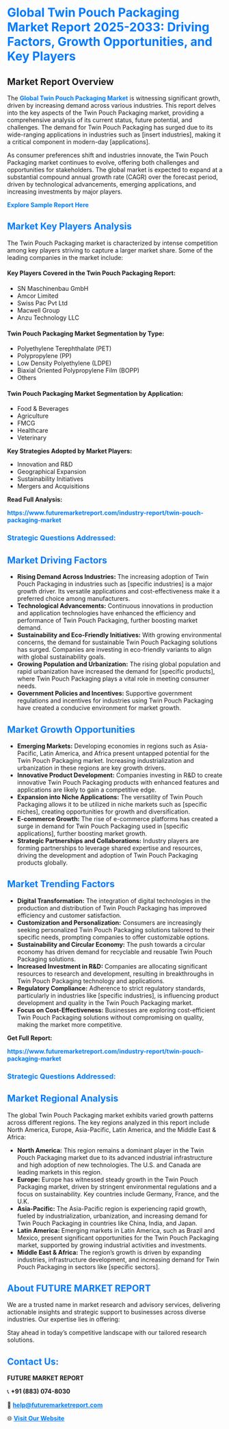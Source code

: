 <h1 style="color: #007BFF;">Global Twin Pouch Packaging Market Report 2025-2033: Driving Factors, Growth Opportunities, and Key Players</h1>

<section id="overview">
<h2>Market Report Overview</h2>
<p>The <a href="https://www.futuremarketreport.com/industry-report/twin-pouch-packaging-market" style="color: #007BFF; text-decoration: none;"><strong>Global Twin Pouch Packaging Market</strong></a> is witnessing significant growth, driven by increasing demand across various industries. This report delves into the key aspects of the Twin Pouch Packaging market, providing a comprehensive analysis of its current status, future potential, and challenges. The demand for Twin Pouch Packaging has surged due to its wide-ranging applications in industries such as [insert industries], making it a critical component in modern-day [applications].</p>
<p>As consumer preferences shift and industries innovate, the Twin Pouch Packaging market continues to evolve, offering both challenges and opportunities for stakeholders. The global market is expected to expand at a substantial compound annual growth rate (CAGR) over the forecast period, driven by technological advancements, emerging applications, and increasing investments by major players.</p>
</section>

<section id="overview">
<p><a href="https://www.futuremarketreport.com/request-sample/reportId=83054" style="color: #007BFF; text-decoration: none;"><strong>Explore Sample Report Here</strong></a></p>
</section>

<section id="key-players">
<h2 style="color: #007BFF;">Market Key Players Analysis</h2>
<p>The Twin Pouch Packaging market is characterized by intense competition among key players striving to capture a larger market share. Some of the leading companies in the market include:</p>
<h4>Key Players Covered in the Twin Pouch Packaging Report:</h4>
<ul><li>SN Maschinenbau GmbH</li><li>Amcor Limited</li><li>Swiss Pac Pvt Ltd</li><li>Macwell Group</li><li>Anzu Technology LLC</li></ul>
<h4>Twin Pouch Packaging Market Segmentation by Type:</h4>
<ul><li>Polyethylene Terephthalate (PET)</li><li>Polypropylene (PP)</li><li>Low Density Polyethylene (LDPE)</li><li>Biaxial Oriented Polypropylene Film (BOPP)</li><li>Others</li></ul>

<h4>Twin Pouch Packaging Market Segmentation by Application:</h4>
<ul><li>Food &amp; Beverages</li><li>Agriculture</li><li>FMCG</li><li>Healthcare</li><li>Veterinary</li></ul>
<p><strong>Key Strategies Adopted by Market Players:</strong></p>
<ul>
<li>Innovation and R&D</li>
<li>Geographical Expansion</li>
<li>Sustainability Initiatives</li>
<li>Mergers and Acquisitions</li>
</ul>
</section>

<section>
<p><strong>Read Full Analysis: </strong></p><a href="https://www.futuremarketreport.com/industry-report/twin-pouch-packaging-market" style="color: #007BFF; text-decoration: none;"><strong>https://www.futuremarketreport.com/industry-report/twin-pouch-packaging-market</strong></a>
<h3 style="color: #007BFF;">Strategic Questions Addressed:</h3>
</section>

<section id="driving-factors">
<h2 style="color: #007BFF;">Market Driving Factors</h2>
<ul>
<li><strong>Rising Demand Across Industries:</strong> The increasing adoption of Twin Pouch Packaging in industries such as [specific industries] is a major growth driver. Its versatile applications and cost-effectiveness make it a preferred choice among manufacturers.</li>
<li><strong>Technological Advancements:</strong> Continuous innovations in production and application technologies have enhanced the efficiency and performance of Twin Pouch Packaging, further boosting market demand.</li>
<li><strong>Sustainability and Eco-Friendly Initiatives:</strong> With growing environmental concerns, the demand for sustainable Twin Pouch Packaging solutions has surged. Companies are investing in eco-friendly variants to align with global sustainability goals.</li>
<li><strong>Growing Population and Urbanization:</strong> The rising global population and rapid urbanization have increased the demand for [specific products], where Twin Pouch Packaging plays a vital role in meeting consumer needs.</li>
<li><strong>Government Policies and Incentives:</strong> Supportive government regulations and incentives for industries using Twin Pouch Packaging have created a conducive environment for market growth.</li>
</ul>
</section>

<section id="growth-opportunities">
<h2 style="color: #007BFF;">Market Growth Opportunities</h2>
<ul>
<li><strong>Emerging Markets:</strong> Developing economies in regions such as Asia-Pacific, Latin America, and Africa present untapped potential for the Twin Pouch Packaging market. Increasing industrialization and urbanization in these regions are key growth drivers.</li>
<li><strong>Innovative Product Development:</strong> Companies investing in R&D to create innovative Twin Pouch Packaging products with enhanced features and applications are likely to gain a competitive edge.</li>
<li><strong>Expansion into Niche Applications:</strong> The versatility of Twin Pouch Packaging allows it to be utilized in niche markets such as [specific niches], creating opportunities for growth and diversification.</li>
<li><strong>E-commerce Growth:</strong> The rise of e-commerce platforms has created a surge in demand for Twin Pouch Packaging used in [specific applications], further boosting market growth.</li>
<li><strong>Strategic Partnerships and Collaborations:</strong> Industry players are forming partnerships to leverage shared expertise and resources, driving the development and adoption of Twin Pouch Packaging products globally.</li>
</ul>
</section>

<section id="trending-factors">
<h2 style="color: #007BFF;">Market Trending Factors</h2>
<ul>
<li><strong>Digital Transformation:</strong> The integration of digital technologies in the production and distribution of Twin Pouch Packaging has improved efficiency and customer satisfaction.</li>
<li><strong>Customization and Personalization:</strong> Consumers are increasingly seeking personalized Twin Pouch Packaging solutions tailored to their specific needs, prompting companies to offer customizable options.</li>
<li><strong>Sustainability and Circular Economy:</strong> The push towards a circular economy has driven demand for recyclable and reusable Twin Pouch Packaging solutions.</li>
<li><strong>Increased Investment in R&D:</strong> Companies are allocating significant resources to research and development, resulting in breakthroughs in Twin Pouch Packaging technology and applications.</li>
<li><strong>Regulatory Compliance:</strong> Adherence to strict regulatory standards, particularly in industries like [specific industries], is influencing product development and quality in the Twin Pouch Packaging market.</li>
<li><strong>Focus on Cost-Effectiveness:</strong> Businesses are exploring cost-efficient Twin Pouch Packaging solutions without compromising on quality, making the market more competitive.</li>
</ul>
</section>

<section>
<p><strong>Get Full Report: </strong></p><a href="https://www.futuremarketreport.com/industry-report/twin-pouch-packaging-market" style="color: #007BFF; text-decoration: none;"><strong>https://www.futuremarketreport.com/industry-report/twin-pouch-packaging-market</strong></a>
<h3 style="color: #007BFF;">Strategic Questions Addressed:</h3>
</section>


<section id="regional-analysis">
<h2 style="color: #007BFF;">Market Regional Analysis</h2>
<p>The global Twin Pouch Packaging market exhibits varied growth patterns across different regions. The key regions analyzed in this report include North America, Europe, Asia-Pacific, Latin America, and the Middle East & Africa:</p>
<ul>
<li><strong>North America:</strong> This region remains a dominant player in the Twin Pouch Packaging market due to its advanced industrial infrastructure and high adoption of new technologies. The U.S. and Canada are leading markets in this region.</li>
<li><strong>Europe:</strong> Europe has witnessed steady growth in the Twin Pouch Packaging market, driven by stringent environmental regulations and a focus on sustainability. Key countries include Germany, France, and the U.K.</li>
<li><strong>Asia-Pacific:</strong> The Asia-Pacific region is experiencing rapid growth, fueled by industrialization, urbanization, and increasing demand for Twin Pouch Packaging in countries like China, India, and Japan.</li>
<li><strong>Latin America:</strong> Emerging markets in Latin America, such as Brazil and Mexico, present significant opportunities for the Twin Pouch Packaging market, supported by growing industrial activities and investments.</li>
<li><strong>Middle East & Africa:</strong> The region’s growth is driven by expanding industries, infrastructure development, and increasing demand for Twin Pouch Packaging in sectors like [specific sectors].</li>
</ul>
</section>

<footer>
<h2 style="color: #007BFF;">About FUTURE MARKET REPORT</h2>
<p>We are a trusted name in market research and advisory services, delivering actionable insights and strategic support to businesses across diverse industries. Our expertise lies in offering:</p>

<p>Stay ahead in today’s competitive landscape with our tailored research solutions.</p>

<h2 style="color: #007BFF;">Contact Us:</h2>
<p><strong>FUTURE MARKET REPORT</strong></p>
<p>📞 <strong>+91 (883) 074-8030</strong></p>
<p>📧 <strong><a href="mailto:help@futuremarketreport.com" style="color: #007BFF;">help@futuremarketreport.com</a></strong></p>
<p>🌐 <strong><a href="https://www.futuremarketreport.com/" style="color: #007BFF;">Visit Our Website</a></strong></p>
</footer>